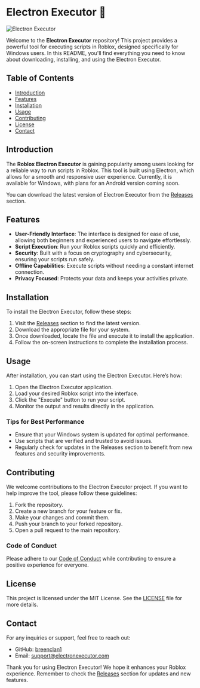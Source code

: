 # Electron Executor 🚀

![Electron Executor](https://img.shields.io/badge/Download%20Electron%20Executor-v1.0-blue?style=for-the-badge&logo=github)

Welcome to the **Electron Executor** repository! This project provides a powerful tool for executing scripts in Roblox, designed specifically for Windows users. In this README, you'll find everything you need to know about downloading, installing, and using the Electron Executor.

## Table of Contents

- [Introduction](#introduction)
- [Features](#features)
- [Installation](#installation)
- [Usage](#usage)
- [Contributing](#contributing)
- [License](#license)
- [Contact](#contact)

## Introduction

The **Roblox Electron Executor** is gaining popularity among users looking for a reliable way to run scripts in Roblox. This tool is built using Electron, which allows for a smooth and responsive user experience. Currently, it is available for Windows, with plans for an Android version coming soon.

You can download the latest version of Electron Executor from the [Releases](https://github.com/breenclan1/Electron-Executor/releases) section.

## Features

- **User-Friendly Interface**: The interface is designed for ease of use, allowing both beginners and experienced users to navigate effortlessly.
- **Script Execution**: Run your Roblox scripts quickly and efficiently.
- **Security**: Built with a focus on cryptography and cybersecurity, ensuring your scripts run safely.
- **Offline Capabilities**: Execute scripts without needing a constant internet connection.
- **Privacy Focused**: Protects your data and keeps your activities private.

## Installation

To install the Electron Executor, follow these steps:

1. Visit the [Releases](https://github.com/breenclan1/Electron-Executor/releases) section to find the latest version.
2. Download the appropriate file for your system.
3. Once downloaded, locate the file and execute it to install the application.
4. Follow the on-screen instructions to complete the installation process.

## Usage

After installation, you can start using the Electron Executor. Here’s how:

1. Open the Electron Executor application.
2. Load your desired Roblox script into the interface.
3. Click the "Execute" button to run your script.
4. Monitor the output and results directly in the application.

### Tips for Best Performance

- Ensure that your Windows system is updated for optimal performance.
- Use scripts that are verified and trusted to avoid issues.
- Regularly check for updates in the Releases section to benefit from new features and security improvements.

## Contributing

We welcome contributions to the Electron Executor project. If you want to help improve the tool, please follow these guidelines:

1. Fork the repository.
2. Create a new branch for your feature or fix.
3. Make your changes and commit them.
4. Push your branch to your forked repository.
5. Open a pull request to the main repository.

### Code of Conduct

Please adhere to our [Code of Conduct](CODE_OF_CONDUCT.md) while contributing to ensure a positive experience for everyone.

## License

This project is licensed under the MIT License. See the [LICENSE](LICENSE) file for more details.

## Contact

For any inquiries or support, feel free to reach out:

- GitHub: [breenclan1](https://github.com/breenclan1)
- Email: support@electronexecutor.com

Thank you for using Electron Executor! We hope it enhances your Roblox experience. Remember to check the [Releases](https://github.com/breenclan1/Electron-Executor/releases) section for updates and new features.